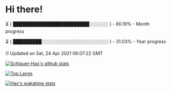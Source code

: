 # Hi there!

⏳ { ████████████████████████░░░░░░ } - 80.19% - Month progress

⏳ { █████████░░░░░░░░░░░░░░░░░░░░░ } - 31.03% - Year progress

⏰ Updated on Sat, 24 Apr 2021 06:07:22 GMT


[![Schlauer-Hax's github stats](https://github-readme-stats.vercel.app/api?username=Schlauer-Hax&show_icons=true&theme=dark&count_private=true)](https://github.com/Schlauer-Hax)


[![Top Langs](https://github-readme-stats.vercel.app/api/top-langs/?username=Schlauer-Hax&layout=compact&theme=dark)](https://github.com/Schlauer-Hax?tab=repositories)


[![Hax's wakatime stats](https://github-readme-stats.vercel.app/api/wakatime?username=Hax&theme=dark)](https://wakatime.com/@Hax)

